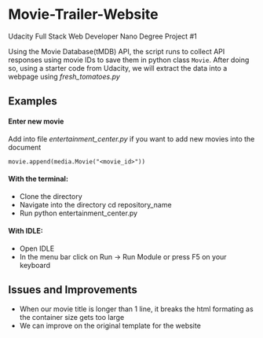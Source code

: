 # Movie-Trailer-Website
Udacity Full Stack Web Developer Nano Degree Project #1

Using the Movie Database(tMDB) API, the script runs to collect API responses using movie IDs to save them in python class `Movie`. 
After doing so, using a starter code from Udacity, we will extract the data into a webpage using _fresh_tomatoes.py_

## Examples 


#### Enter new movie


Add into file _entertainment_center.py_ if you want to add new movies into the document
```
movie.append(media.Movie("<movie_id>"))
```

#### With the terminal:

* Clone the directory
* Navigate into the directory cd repository_name
* Run python entertainment_center.py

#### With IDLE:

* Open IDLE
* In the menu bar click on Run -> Run Module or press F5 on your keyboard


## Issues and Improvements

* When our movie title is longer than 1 line, it breaks the html formating as the container size gets too large
* We can improve on the original template for the website
